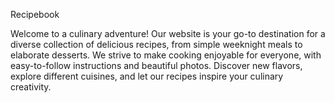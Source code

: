 Recipebook 

Welcome to a culinary adventure! Our website is your go-to destination for a diverse collection of delicious recipes, from simple weeknight meals to elaborate desserts. We strive to make cooking enjoyable for everyone, with easy-to-follow instructions and beautiful photos. Discover new flavors, explore different cuisines, and let our recipes inspire your culinary creativity.